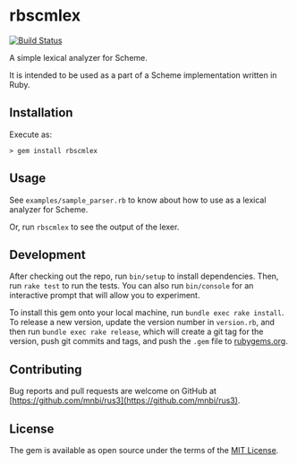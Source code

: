 # rbscmlex

[![Build Status](https://github.com/mnbi/rbscmlex/workflows/Build/badge.svg)](https://github.com/mnbi/rbscmlex/actions?query=workflow%3A"Build")

A simple lexical analyzer for Scheme.

It is intended to be used as a part of a Scheme implementation written
in Ruby.

## Installation

Execute as:

    > gem install rbscmlex

## Usage

See `examples/sample_parser.rb` to know about how to use as a lexical
analyzer for Scheme.

Or, run `rbscmlex` to see the output of the lexer.

## Development

After checking out the repo, run `bin/setup` to install dependencies. Then, run `rake test` to run the tests. You can also run `bin/console` for an interactive prompt that will allow you to experiment.

To install this gem onto your local machine, run `bundle exec rake install`. To release a new version, update the version number in `version.rb`, and then run `bundle exec rake release`, which will create a git tag for the version, push git commits and tags, and push the `.gem` file to [rubygems.org](https://rubygems.org).

## Contributing

Bug reports and pull requests are welcome on GitHub at [https://github.com/mnbi/rus3](https://github.com/mnbi/rus3).


## License

The gem is available as open source under the terms of the [MIT License](https://opensource.org/licenses/MIT).
